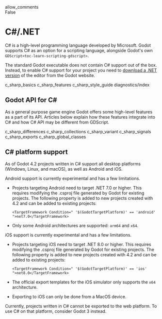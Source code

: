 allow\_comments  
False

# C#/.NET

C# is a high-level programming language developed by Microsoft. Godot
supports C# as an option for a scripting language, alongside Godot's own
`GDScript<toc-learn-scripting-gdscript>`.

The standard Godot executable does not contain C# support out of the
box. Instead, to enable C# support for your project you need to
[download a .NET version](https://godotengine.org/download/) of the
editor from the Godot website.

c\_sharp\_basics c\_sharp\_features c\_sharp\_style\_guide
diagnostics/index

## Godot API for C#

As a general purpose game engine Godot offers some high-level features
as a part of its API. Articles below explain how these features
integrate into C# and how C# API may be different from GDScript.

c\_sharp\_differences c\_sharp\_collections c\_sharp\_variant
c\_sharp\_signals c\_sharp\_exports c\_sharp\_global\_classes

## C# platform support

As of Godot 4.2 projects written in C# support all desktop platforms
(Windows, Linux, and macOS), as well as Android and iOS.

Android support is currently experimental and has a few limitations.

-   Projects targeting Android need to target .NET 7.0 or higher. This
    requires modifying the <span class="title-ref">.csproj</span> file
    generated by Godot for existing projects. The following property is
    added to new projects created with 4.2 and can be added to existing
    projects:

        <TargetFramework Condition=" '$(GodotTargetPlatform)' == 'android' ">net7.0</TargetFramework>

-   Only some Android architectures are supported: `arm64` and `x64`.

iOS support is currently experimental and has a few limitations.

-   Projects targeting iOS need to target .NET 8.0 or higher. This
    requires modifying the <span class="title-ref">.csproj</span> file
    generated by Godot for existing projects. The following property is
    added to new projects created with 4.2 and can be added to existing
    projects:

        <TargetFramework Condition=" '$(GodotTargetPlatform)' == 'ios' ">net8.0</TargetFramework>

-   The official export templates for the iOS simulator only supports
    the `x64` architecture.

-   Exporting to iOS can only be done from a MacOS device.

Currently, projects written in C# cannot be exported to the web
platform. To use C# on that platform, consider Godot 3 instead.
